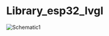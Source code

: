 # Library_esp32_lvgl

![Schematic1]((https://github.com/Bastanapat/Library_esp32_lvgl/blob/main/image/image2.png)https://github.com/Bastanapat/Library_esp32_lvgl/blob/main/image/image2.png)
